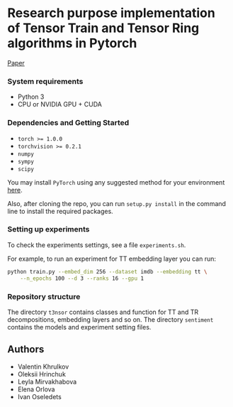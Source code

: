 # Research purpose implementation of Tensor Train and Tensor Ring algorithms in Pytorch

[Paper](https://arxiv.org/pdf/1901.10787.pdf)

### System requirements
- Python 3
- CPU or NVIDIA GPU + CUDA

### Dependencies and Getting Started
- ``torch >= 1.0.0``
- ``torchvision >= 0.2.1``
- ``numpy``
- ``sympy``
- ``scipy``

You may install `PyTorch` using any suggested method for your environment [here](https://pytorch.org/get-started/locally/).

Also, after cloning the repo, you can run  ``setup.py install`` in the command line to install the required packages.

### Setting up experiments

To check the experiments settings, see a file ``experiments.sh``.

For example, to run an experiment for TT embedding layer you can run:

```sh
python train.py --embed_dim 256 --dataset imdb --embedding tt \
    --n_epochs 100 --d 3 --ranks 16 --gpu 1
```

### Repository structure

The directory `t3nsor` contains classes and function for TT and TR decompositions, embedding layers and so on.
The directory `sentiment` contains the models and experiment setting files.

## Authors
- Valentin Khrulkov
- Oleksii Hrinchuk
- Leyla Mirvakhabova
- Elena Orlova
- Ivan Oseledets
